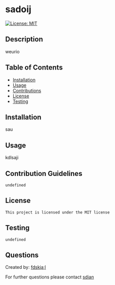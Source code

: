 # sadoij

  [![License: MIT](https://img.shields.io/badge/License-MIT-yellow.svg)](https://opensource.org/licenses/MIT)

  ## Description
  weurio

  ## Table of Contents
  * [Installation](#installation)
  * [Usage](#usage)
  * [Contributions](#contributions)
  * [License](#license)
  * [Testing](#testing)
  
  ## Installation
  sau

  ## Usage
  kdlsaji

  ## Contribution Guidelines
    undefined

  ## License
    This project is licensed under the MIT license

  ## Testing
    undefined

  ## Questions
  Created by: [fdskja;l](https://github.com/fdskja;l)
  
  For further questions please contact [sdian](mailto:sdian)

